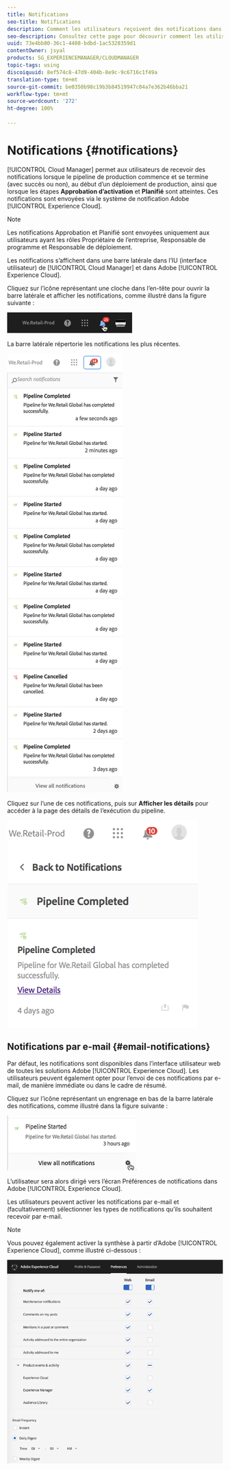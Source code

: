 ```yaml
---
title: Notifications
seo-title: Notifications
description: Comment les utilisateurs reçoivent des notifications dans AEM Cloud Manager
seo-description: Consultez cette page pour découvrir comment les utilisateurs reçoivent des notifications lorsqu’un pipeline démarre et se termine, avec succès ou non, dans AEM Cloud Manager.
uuid: 73e4bb80-36c1-4408-bdbd-1ac5328359d1
contentOwner: jsyal
products: SG_EXPERIENCEMANAGER/CLOUDMANAGER
topic-tags: using
discoiquuid: 8ef574c8-47d9-404b-8e9c-9c6716c1f49a
translation-type: tm+mt
source-git-commit: be0350b98c19b3b84519947c04a7e362b46bba21
workflow-type: tm+mt
source-wordcount: '272'
ht-degree: 100%

---
```



# Notifications {#notifications}

[!UICONTROL Cloud Manager] permet aux utilisateurs de recevoir des notifications lorsque le pipeline de production commence et se termine (avec succès ou non), au début d’un déploiement de production, ainsi que lorsque les étapes **Approbation d’activation** et **Planifié** sont atteintes. Ces notifications sont envoyées via le système de notification Adobe [!UICONTROL Experience Cloud].

>[!NOTE]
>
>Les notifications Approbation et Planifié sont envoyées uniquement aux utilisateurs ayant les rôles Propriétaire de l’entreprise, Responsable de programme et Responsable de déploiement.

Les notifications s’affichent dans une barre latérale dans l’IU (interface utilisateur) de [!UICONTROL Cloud Manager] et dans Adobe [!UICONTROL Experience Cloud].

Cliquez sur l’icône représentant une cloche dans l’en-tête pour ouvrir la barre latérale et afficher les notifications, comme illustré dans la figure suivante :

![](assets/image2018-7-12_11-52-40.png)

La barre latérale répertorie les notifications les plus récentes.

![](assets/screen_shot_2018-07-20at91406pm.png)

Cliquez sur l’une de ces notifications, puis sur **Afficher les détails** pour accéder à la page des détails de l’exécution du pipeline.

![](assets/screen_shot_2018-08-14at43503pm.png)

## Notifications par e-mail {#email-notifications}

Par défaut, les notifications sont disponibles dans l’interface utilisateur web de toutes les solutions Adobe [!UICONTROL Experience Cloud]. Les utilisateurs peuvent également opter pour l’envoi de ces notifications par e-mail, de manière immédiate ou dans le cadre de résumé.

Cliquez sur l’icône représentant un engrenage en bas de la barre latérale des notifications, comme illustré dans la figure suivante :

![](assets/image2018-7-12_12-8-19.png)

L’utilisateur sera alors dirigé vers l’écran Préférences de notifications dans Adobe [!UICONTROL Experience Cloud].

Les utilisateurs peuvent activer les notifications par e-mail et (facultativement) sélectionner les types de notifications qu’ils souhaitent recevoir par e-mail.

>[!NOTE]
>
>Vous pouvez également activer la synthèse à partir d’Adobe [!UICONTROL Experience Cloud], comme illustré ci-dessous :

![](assets/image2018-7-12_12-10-51.png)
